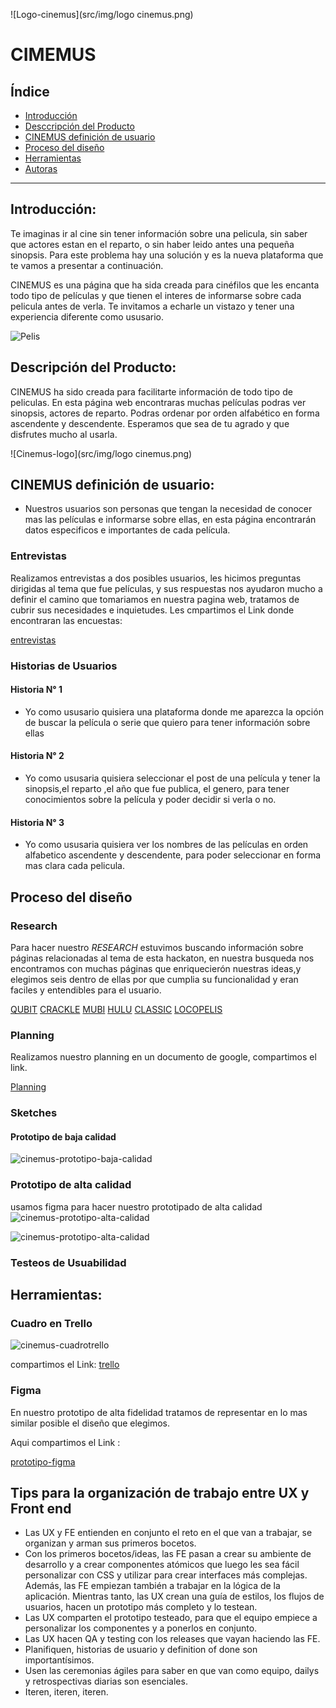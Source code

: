 ![Logo-cinemus](src/img/logo cinemus.png) 
# CIMEMUS

## Índice

* [Introducción](#introducción)
* [Desccripción del Producto](#descripción-del-producto)
* [CINEMUS definición de usuario](#Cinemus-definición-de-usuario)
* [Proceso del diseño](#proceso-del-diseño)
* [Herramientas](#herramientas)
* [Autoras](#autoras)

 ***

## Introducción:
Te imaginas ir al cine sin tener información sobre una pelicula, sin saber que actores estan en el reparto, o sin haber leido antes una pequeña sinopsis. Para este problema hay una solución y es la nueva plataforma que te vamos a presentar a continuación.

CINEMUS es una página que ha sida creada para cinéfilos que les encanta todo tipo de películas y que tienen el interes de informarse sobre cada pelicula antes de verla. Te invitamos a echarle un vistazo y tener una experiencia diferente como ususario.

 ![Pelis](src/img/losincreibles.gif)

## Descripción del Producto:

CINEMUS ha sido creada para facilitarte información de todo tipo de peliculas. En esta página web encontraras muchas películas podras ver sinopsis, actores de reparto. Podras ordenar por orden alfabético en forma ascendente y descendente. Esperamos que sea de tu agrado y que disfrutes mucho al usarla.

![Cinemus-logo](src/img/logo cinemus.png)


## CINEMUS definición de usuario:

* Nuestros usuarios son personas que tengan la necesidad de conocer mas las películas e informarse sobre ellas, en esta página encontrarán datos especificos e importantes de cada película.

### Entrevistas

Realizamos entrevistas a dos posibles usuarios, les hicimos preguntas dirigidas al tema que fue películas, y sus respuestas nos ayudaron mucho a definir el camino que tomariamos en nuestra pagina web, tratamos de cubrir sus necesidades e inquietudes.
Les cmpartimos el Link donde encontraran las encuestas:

[entrevistas](https://docs.google.com/document/d/1HTQd3Hio7RmerJvs0jWUSinl-oHjZrD4l3SB2MykStw/edit)



### Historias de Usuarios

#### Historia N° 1
* Yo como ususario quisiera una plataforma donde me aparezca la opción de buscar la película o serie que quiero para tener información sobre ellas

#### Historia N° 2
* Yo como ususaria quisiera seleccionar el post de una película y tener la sinopsis,el reparto ,el año que fue publica, el genero, para tener conocimientos sobre la película y poder decidir si verla o no.


#### Historia N° 3
* Yo como ususaria quisiera ver los nombres de las películas en orden alfabetico ascendente y descendente, para poder seleccionar en forma mas clara cada pelicula.


## Proceso del diseño

### Research

Para hacer nuestro _RESEARCH_ estuvimos buscando información sobre páginas relacionadas al tema de esta hackaton, en nuestra busqueda nos encontramos con muchas páginas que enriquecierón nuestras ideas,y elegimos seis dentro de ellas por que cumplia su funcionalidad y eran faciles y entendibles para el usuario.

[QUBIT](https://global.qubit.tv/inicio/)
[CRACKLE](https://www.crackle.com.py/)
[MUBI](https://mubi.com/es)
[HULU](https://www.hulu.com/originals)
[CLASSIC](https://classiccinemaonline.com/)
[LOCOPELIS](https://www.locopelis.com/)


### Planning
Realizamos nuestro planning en un documento de google, compartimos el link.

[Planning](https://docs.google.com/document/d/1wTT4QKSDaqYs3eZpYqY473pAlqg50C5uaMqbGInZU18/edit)

### Sketches

#### Prototipo de baja calidad
![cinemus-prototipo-baja-calidad](src/img/prototipobaja.jpg)

### Prototipo de alta calidad
usamos figma para hacer nuestro prototipado de alta calidad
![cinemus-prototipo-alta-calidad](src/img/prototipoalta_1.png)

![cinemus-prototipo-alta-calidad](src/img/prototipoalta_2.png)


### Testeos de Usuabilidad

## Herramientas:

### Cuadro en Trello
![cinemus-cuadrotrello](src/img/cuadrotrello.png)

compartimos el Link: [trello](https://trello.com/b/iVbUQQK7/hackaton-pel%C3%ADculas)

### Figma

En nuestro prototipo de alta fidelidad tratamos de representar en lo mas similar posible el diseño que elegimos.

Aqui compartimos el Link : 

[prototipo-figma](https://www.figma.com/proto/NqTg7Fntfz7iUPYvn51hcjFH/Hackathon---Pel%C3%ADculas?node-id=4%3A2&scaling=scale-down-width)








                   

## Tips para la organización de trabajo entre UX y Front end 

* Las UX y FE entienden en conjunto el reto en el que van a trabajar, se organizan y arman sus primeros bocetos.
* Con los primeros bocetos/ideas, las FE pasan a crear su ambiente de desarrollo y a crear componentes atómicos que luego les sea fácil personalizar con CSS y utilizar para crear interfaces más complejas. Además, las FE empiezan también a trabajar en la lógica de la aplicación. Mientras tanto, las UX crean una guía de estilos, los flujos de usuarios, hacen un prototipo más completo y lo testean.
* Las UX comparten el prototipo testeado, para que el equipo empiece a personalizar los componentes y a ponerlos en conjunto.
* Las UX hacen QA y testing con los releases que vayan haciendo las FE.
* Planifiquen, historias de usuario y definition of done son importantísimos.
* Usen las ceremonias ágiles para saber en que van como equipo, dailys y retrospectivas diarias son esenciales.
* Iteren, iteren, iteren.

